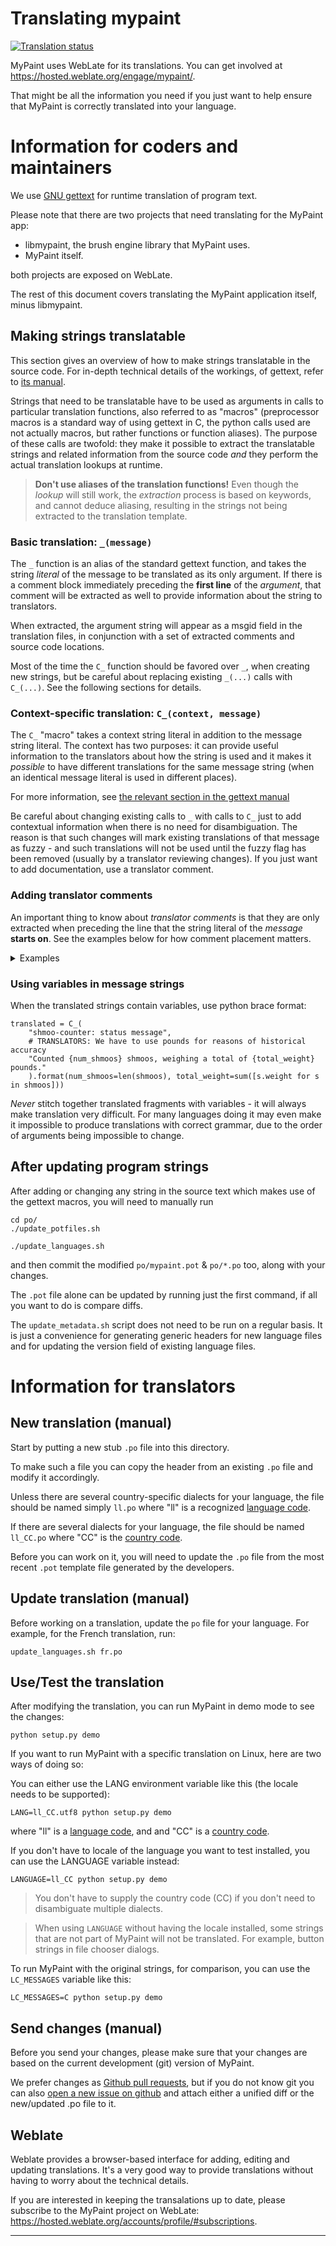 # Translating mypaint

[![Translation status](https://hosted.weblate.org/widgets/mypaint/-/svg-badge.svg)](https://hosted.weblate.org/engage/mypaint/?utm_source=widget)

MyPaint uses WebLate for its translations.
You can get involved at <https://hosted.weblate.org/engage/mypaint/>.

That might be all the information you need
if you just want to help ensure that MyPaint
is correctly translated into your language.

# Information for coders and maintainers

We use [GNU gettext][gettext] for runtime translation of program text.

Please note that there are two projects that need translating for the
MyPaint app:

* libmypaint, the brush engine library that MyPaint uses.
* MyPaint itself.

both projects are exposed on WebLate.

The rest of this document covers translating
the MyPaint application itself, minus libmypaint.

## Making strings translatable

This section gives an overview of how to make strings translatable
in the source code. For in-depth technical details of the workings,
of gettext, refer to [its manual][gettext].

Strings that need to be translatable have to be used as arguments in calls
to particular translation functions, also referred to as "macros"
(preprocessor macros is a standard way of using gettext in C, the python calls
used are not actually macros, but rather functions or function aliases).
The purpose of these calls are twofold: they make it possible to extract the
translatable strings and related information from the source code _and_ they
perform the actual translation lookups at runtime.

> **Don't use aliases of the translation functions!**
> Even though the _lookup_ will still work, the _extraction_
> process is based on keywords, and cannot deduce aliasing, resulting
> in the strings not being extracted to the translation template.

### Basic translation: `_(message)`

The `_` function is an alias of the standard gettext function, and takes
the string _literal_ of the message to be translated as its only argument.
If there is a comment block immediately preceding the **first line**
of the _argument_, that comment will be extracted as well to provide
information about the string to translators.

When extracted, the argument string will appear as a msgid field in the translation
files, in conjunction with a set of extracted comments and source code locations.

Most of the time the `C_` function should be favored over `_`, when creating new strings,
but be careful about replacing existing `_(...)` calls with `C_(...)`.
See the following sections for details.

### Context-specific translation: `C_(context, message)`

The `C_` "macro" takes a context string literal in addition to the message
string literal. The context has two purposes: it can provide useful
information to the translators about how the string is used and it makes
it _possible_ to have different translations for the same message string
(when an identical message literal is used in different places).

For more information, see [the relevant section in the gettext manual][gettext_ctx]

Be careful about changing existing calls to `_` with calls to `C_`
just to add contextual information when there is no need for disambiguation.
The reason is that such changes will mark existing translations of that message
as fuzzy - and such translations will not be used until the fuzzy flag has been
removed (usually by a translator reviewing changes).
If you just want to add documentation, use a translator comment.

### Adding translator comments

An important thing to know about _translator comments_ is that they are only
extracted when preceding the line that the string literal of the _message_
**starts on**. See the examples below for how comment placement matters.

<details>
<summary>Examples</summary>

```
# This comment will be extracted
translated = _("my message")

# This comment will be extracted too
translated = C_("context of my message", "my message")

# Both of these comment lines will
# be extracted; they form a block.
translated = C_("context of my message", "my message")

# This comment will NOT be extracted!
translated = _(
    "this message is really long, and has been placed on its very own line"
)

translated = _(
    # But this comment WILL be extracted
    "this message is really long, and has been placed on its very own line"
)

translated = C_(
    # This comment precedes the CONTEXT line and will NOT be extracted!
    "context of my message",
    "my message"
)

translated = C_(
    "context of my message",
    # This comment precedes the MESSAGE line and WILL be extracted
    "my message"
)

```
</details>

### Using variables in message strings

When the translated strings contain variables, use python brace format:
```
translated = C_(
    "shmoo-counter: status message",
	# TRANSLATORS: We have to use pounds for reasons of historical accuracy
	"Counted {num_shmoos} shmoos, weighing a total of {total_weight} pounds."
	).format(num_shmoos=len(shmoos), total_weight=sum([s.weight for s in shmoos]))
```

_Never_ stitch together translated fragments with variables - it will always
make translation very difficult. For many languages doing it  may even make it
impossible to produce translations with correct grammar, due to the order of
arguments being impossible to change.

## After updating program strings

After adding or changing any string in the source text which
makes use of the gettext macros, you will need to manually run

    cd po/
    ./update_potfiles.sh

    ./update_languages.sh

and then commit the modified `po/mypaint.pot` & `po/*.po` too,
along with your changes.

The `.pot` file alone can be updated by running
just the first command,
if all you want to do is compare diffs.

The `update_metadata.sh` script does not need to be run on a regular basis.
It is just a convenience for generating generic headers for new language files
and for updating the version field of existing language files.

# Information for translators

## New translation (manual)

Start by putting a new stub `.po` file into this directory.

To make such a file you can
copy the header from an existing `.po` file
and modify it accordingly.

Unless there are several country-specific dialects for your language,
the file should be named simply `ll.po`
where "ll" is a recognized [language code][ll].

If there are several dialects for your language,
the file should be named `ll_CC.po`
where "CC" is the [country code][CC].

Before you can work on it,
you will need to update the `.po` file
from the most recent `.pot` template file
generated by the developers.

## Update translation (manual)

Before working on a translation,
update the `po` file for your language.
For example, for the French translation, run:

    update_languages.sh fr.po

## Use/Test the translation

After modifying the translation,
you can run MyPaint in demo mode to see the changes:

    python setup.py demo

If you want to run MyPaint with a specific translation on Linux,
here are two ways of doing so:

You can either use the LANG environment variable
like this (the locale needs to be supported):

	LANG=ll_CC.utf8 python setup.py demo

where "ll" is a [language code][ll], and and "CC" is a [country code][CC].

If you don't have to locale of the language you want
to test installed, you can use the LANGUAGE variable
instead:

	LANGUAGE=ll_CC python setup.py demo

> You don't have to supply the country code (CC) if you
> don't need to disambiguate multiple dialects.

> When using `LANGUAGE` without having the locale installed,
> some strings that are not part of MyPaint will not be translated.
> For example, button strings in file chooser dialogs.

To run MyPaint with the original strings, for comparison,
you can use the `LC_MESSAGES` variable like this:

    LC_MESSAGES=C python setup.py demo

## Send changes (manual)

Before you send your changes, please make sure that
your changes are based on the
current development (git) version of MyPaint.

We prefer changes as [Github pull requests][PR],
but if you do not know git you can also [open a new issue on github][NEW_ISSUE]
and attach either a unified diff or the new/updated .po file to it.

## Weblate

Weblate provides a browser-based interface for adding, editing
and updating translations. It's a very good way to provide
translations without having to worry about the technical details.

If you are interested in keeping the transalations up to date,
please subscribe to the MyPaint project on WebLate:
<https://hosted.weblate.org/accounts/profile/#subscriptions>.

-------------------

[gettext]: http://www.gnu.org/software/hello/manual/gettext/ (Official GNU gettext manual)
[gettext_ctx]: https://www.gnu.org/software/gettext/manual/gettext.html#Contexts (gettext manual section on message contexts)
[ll]: http://www.gnu.org/software/hello/manual/gettext/Usual-Language-Codes.html#Usual-Language-Codes ("ll" options)
[CC]: http://www.gnu.org/software/hello/manual/gettext/Country-Codes.html#Country-Codes ("CC" options)
[PR]: https://help.github.com/articles/using-pull-requests/
[NEW_ISSUE]: https://github.com/mypaint/mypaint/issues/new?title=Manual+translations+for:+LANGUAGE&body=New%2Fupdated+translations+for+%2E%2E%2E
